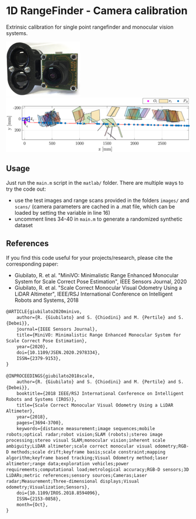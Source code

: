 # 1D RangeFinder - Camera calibration

Extrinsic calibration for single point rangefinder and monocular vision systems.

<img src="readme_img/alti_cam_fade.png" height="150"/> <img src="readme_img/alti_extr.png" height="150"/> 


## Usage

Just run the ```main.m``` script in the ```matlab/``` folder. 
There are multiple ways to try the code out:
* use the test images and range scans provided in the folders ```images/``` and ```scans/``` (camera parameters are cached in a .mat file, which can be loaded by setting the variable in line 16)
* uncomment lines 34-40 in ```main.m``` to generate a randomized synthetic dataset

## References

If you find this code useful for your projects/research, please cite the corresponding paper:
* Giubilato, R. et al. "MiniVO: Minimalistic Range Enhanced Monocular System for Scale Correct Pose Estimation", IEEE Sensors Journal, 2020
* Giubilato, R. et al. "Scale Correct Monocular Visual Odometry Using a LiDAR Altimeter", IEEE/RSJ International Conference on Intelligent Robots and Systems, 2018

```
@ARTICLE{giubilato2020minivo, 
    author={R. {Giubilato} and S. {Chiodini} and M. {Pertile} and S. {Debei}}, 
    journal={IEEE Sensors Journal}, 
    title={MiniVO: Minimalistic Range Enhanced Monocular System for Scale Correct Pose Estimation}, 
    year={2020}, 
    doi={10.1109/JSEN.2020.2978334}, 
    ISSN={2379-9153},
}

@INPROCEEDINGS{giubilato2018scale, 
    author={R. {Giubilato} and S. {Chiodini} and M. {Pertile} and S. {Debei}}, 
    booktitle={2018 IEEE/RSJ International Conference on Intelligent Robots and Systems (IROS)}, 
    title={Scale Correct Monocular Visual Odometry Using a LiDAR Altimeter}, 
    year={2018}, 
    pages={3694-3700}, 
    keywords={distance measurement;image sequences;mobile robots;optical radar;robot vision;SLAM (robots);stereo image processing;stereo visual SLAM;monocular vision;inherent scale ambiguity;LiDAR altimeter;scale correct monocular visual odometry;RGB-D methods;scale drift;keyframe basis;scale constraint;mapping algorithm;keyframe based tracking;Visual Odometry method;laser altimeter;range data;exploration vehicles;power requirements;computational load;metrological accuracy;RGB-D sensors;3D LiDARs;metric references;sensory sources;Cameras;Laser radar;Measurement;Three-dimensional displays;Visual odometry;Visualization;Sensors}, 
    doi={10.1109/IROS.2018.8594096}, 
    ISSN={2153-0858}, 
    month={Oct},
}
```
